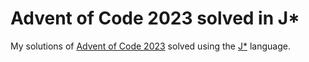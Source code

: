 # Advent of Code 2023 solved in J*

My solutions of [Advent of Code 2023](https://adventofcode.com/) solved using the [J*](https://github.com/bamless/jstar)
language.
